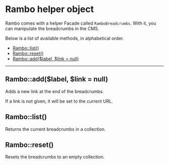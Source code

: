 # Rambo helper object

Rambo comes with a helper Facade called `RamboBreadcrumbs`.
With it, you can manipulate the breadcrumbs in the CMS.

Below is a list of available methods, in alphabetical order.

- [Rambo::list()](#list)
- [Rambo::reset()](#reset)
- [Rambo::add($label, $link = null)](#add)

---

<a name="add"></a>
## Rambo::add($label, $link = null)

Adds a new link at the end of the breadcrumbs.

If a link is not given, it will be set to the current URL.

<a name="list"></a>
## Rambo::list()

Returns the current breadcrumbs in a collection.

<a name="reset"></a>
## Rambo::reset()

Resets the breadcrumbs to an empty collection.
